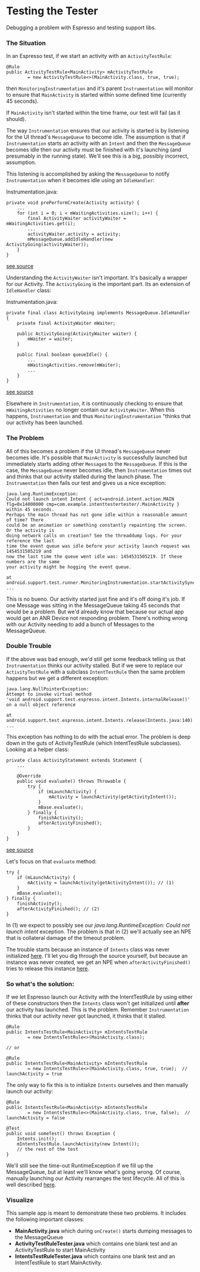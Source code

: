 # Testing the Tester
Debugging a problem with Espresso and testing support libs.

### The Situation

In an Espresso test, if we start an activity with an `ActivityTestRule`:

```
@Rule
public ActivityTestRule<MainActivity> mActivityTestRule 
		= new ActivityTestRule<>(MainActivity.class, true, true);
```

then `MonitoringInstrumentation` and it's parent `Instrumentation` will monitor to ensure that `MainActivity` is started within some defined time (currently 45 seconds). 

If `MainActivity` isn't started within the time frame, our test will fail (as it should).

The way `Instrumentation` ensures that our activity is started is by listening for the UI thread's `MessageQueue` to become idle. The assumption is that if `Instrumentation` starts an activity with an `Intent` and then the `MessageQueue` becomes idle then our activity must be finished with it's launching (and presumably in the running state). We'll see this is a big, possibly incorrect, assumption.

This listening is accomplished by asking the `MessageQueue` to notify `Instrumentation` when it becomes idle using an `IdleHandler`:

Instrumentation.java:

```
private void prePerformCreate(Activity activity) {
    ...
    for (int i = 0; i < mWaitingActivities.size(); i++) {
        final ActivityWaiter activityWaiter = mWaitingActivities.get(i);
        ...
        activityWaiter.activity = activity;
        mMessageQueue.addIdleHandler(new ActivityGoing(activityWaiter));
    }
}
```
[see source](https://android.googlesource.com/platform/frameworks/base/+/refs/heads/master/core/java/android/app/Instrumentation.java#1070)

Understanding the `ActivityWaiter` isn't important. It's basically a wrapper for our Activity. The `ActivityGoing` is the important part. Its an extension of `IdleHandler` class:

Instrumentation.java:

```
private final class ActivityGoing implements MessageQueue.IdleHandler {
    private final ActivityWaiter mWaiter;

    public ActivityGoing(ActivityWaiter waiter) {
        mWaiter = waiter;
    }

    public final boolean queueIdle() {
        ...
        mWaitingActivities.remove(mWaiter);
        ...
    }
}
```
[see source](https://android.googlesource.com/platform/frameworks/base/+/refs/heads/master/core/java/android/app/Instrumentation.java#1925)

Elsewhere in `Instrumentation`, it is continuously checking to ensure that `mWaitingActivities` no longer contain our `ActivityWaiter`. When this happens, `Instrumentation` and thus `MonitoringInstrumentation` "thinks that our activity has been launched.


### The Problem

All of this becomes a problem if the UI thread's `MessageQueue` never becomes idle. It's possible that `MainActivity` is successfully launched but immediately starts adding other `Message`s to the `MessageQueue`. If this is the case, the `MessageQueue` never becomes idle, then `Instrumentation` times out and thinks that our activity stalled during the launch phase. The `Instrumentation` then fails our test and gives us a nice exception:


```
java.lang.RuntimeException: 
Could not launch intent Intent { act=android.intent.action.MAIN flg=0x14000000 cmp=com.example.intenttestertester/.MainActivity } within 45 seconds. 
Perhaps the main thread has not gone idle within a reasonable amount of time? There 
could be an animation or something constantly repainting the screen. Or the activity is 
doing network calls on creation? See the threaddump logs. For your reference the last 
time the event queue was idle before your activity launch request was 1454531505219 and 
now the last time the queue went idle was: 1454531505219. If these numbers are the same 
your activity might be hogging the event queue.

at android.support.test.runner.MonitoringInstrumentation.startActivitySync(MonitoringInstrumentation.java:362)
...
```        

This is no bueno. Our activity started just fine and it's off doing it's job. If one Message was sitting in the MessageQueue taking 45 seconds that would be a problem. But we'd already know that because our actual app would get an ANR Device not responding problem. There's nothing wrong with our Activity needing to add a bunch of Messages to the MessageQueue.


### Double Trouble

If the above was bad enough, we'd still get some feedback telling us that  `Instrumentation` thinks our activity stalled. But if we were to replace our `ActivityTestRule` with a subclass `IntentTestRule` then the same problem happens but we get a different exception:


```
java.lang.NullPointerException: 
Attempt to invoke virtual method 
'void android.support.test.espresso.intent.Intents.internalRelease()' on a null object reference

at android.support.test.espresso.intent.Intents.release(Intents.java:140)
...
```

This exception has nothing to do with the actual error. The problem is deep down in the guts of ActivityTestRule (which IntentTestRule subclasses). Looking at a helper class:

```
private class ActivityStatement extends Statement {
	...
	
    @Override
    public void evaluate() throws Throwable {
        try {
            if (mLaunchActivity) {
                mActivity = launchActivity(getActivityIntent());
            }
            mBase.evaluate();
        } finally {
            finishActivity();
            afterActivityFinished();
        }
    }
}
```
[see source](https://android.googlesource.com/platform/frameworks/testing/+/android-support-test/rules/src/main/java/android/support/test/rule/ActivityTestRule.java#243)


Let's focus on that `evaluate` method:


```
try {
    if (mLaunchActivity) {
        mActivity = launchActivity(getActivityIntent()); // (1)
    }
    mBase.evaluate();
} finally {
    finishActivity();
    afterActivityFinished(); // (2)
}
```

In (1) we expect to possibly see our *java.lang.RuntimeException: Could not launch intent* exception. The problem is that in (2) we'll actually see an NPE that is collateral damage of the timeout problem.


The trouble starts because an instance of `Intents` class was never initialized [here](https://android.googlesource.com/platform/frameworks/testing/+/android-support-test/espresso/intents/src/main/java/android/support/test/espresso/intent/Intents.java#127). I'll let you dig through the source yourself, but because an instance was never created, we get an NPE when `afterActivityFinished()` tries to release this instance [here](https://android.googlesource.com/platform/frameworks/testing/+/android-support-test/espresso/intents/src/main/java/android/support/test/espresso/intent/Intents.java#139). 

### So what's the solution:
If we let Espresso launch our Activity with the IntentTestRule by using either of these constructors then the `Intents` class won't get initialized until **after** our activity has launched. This is the problem. Remember `Instrumentation` thinks that our activity never got launched, it thinks that it stalled.

```
@Rule
public IntentsTestRule<MainActivity> mIntentsTestRule 
		= new IntentsTestRule<>(MainActivity.class);

// or 

@Rule
public IntentsTestRule<MainActivity> mIntentsTestRule 
		= new IntentsTestRule<>(MainActivity.class, true, true);  // launchActivity = true
```

The only way to fix this is to initialize `Intents` ourselves and then manually launch our activity:

```
@Rule
public IntentsTestRule<MainActivity> mIntentsTestRule 
		= new IntentsTestRule<>(MainActivity.class, true, false);  // launchActivity = false

@Test
public void someTest() throws Exception {
    Intents.init();
    mIntentsTestRule.launchActivity(new Intent());
    // the rest of the test
}
```

We'll still see the time-out RuntimeException if we fill up the MessageQueue, but at least we'll know what's going wrong. Of course, manually launching our Activity rearranges the test lifecycle. All of this is well described [here](https://jabknowsnothing.wordpress.com/2015/11/05/activitytestrule-espressos-test-lifecycle/).


### Visualize
This sample app is meant to demonstrate these two problems. It includes the following important classes:

* **MainActivity.java** which during `onCreate()` starts dumping messages to the MessageQueue
* **ActivityTestRuleTester.java** which contains one blank test and an ActivityTestRule to start MainActivity
* **IntentsTestRuleTester.java** which contains one blank test and an IntentTestRule to start MainActivity.